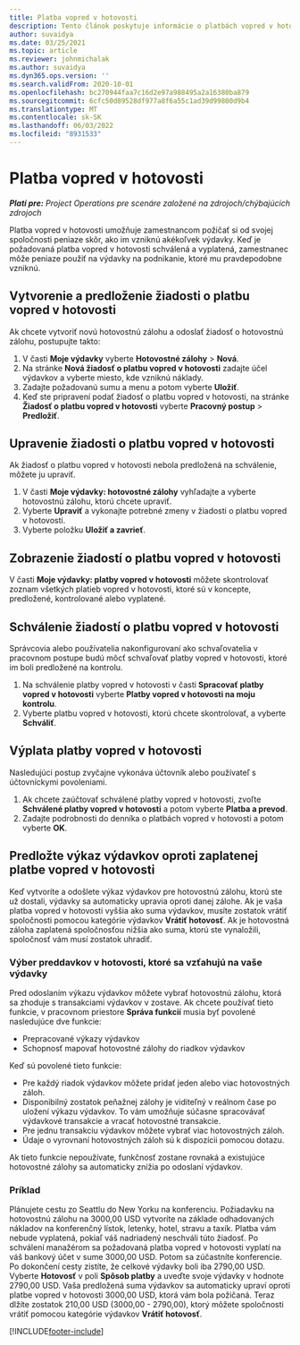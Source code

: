```yaml
---
title: Platba vopred v hotovosti
description: Tento článok poskytuje informácie o platbách vopred v hotovosti.
author: suvaidya
ms.date: 03/25/2021
ms.topic: article
ms.reviewer: johnmichalak
ms.author: suvaidya
ms.dyn365.ops.version: ''
ms.search.validFrom: 2020-10-01
ms.openlocfilehash: bc270944faa7c16d2e97a988495a2a16380ba879
ms.sourcegitcommit: 6cfc50d89528df977a8f6a55c1ad39d99800d9b4
ms.translationtype: MT
ms.contentlocale: sk-SK
ms.lasthandoff: 06/03/2022
ms.locfileid: "8931533"
---
```

# <a name="cash-advance"></a>Platba vopred v hotovosti

_**Platí pre:** Project Operations pre scenáre založené na zdrojoch/chýbajúcich zdrojoch_

Platba vopred v hotovosti umožňuje zamestnancom požičať si od svojej spoločnosti peniaze skôr, ako im vzniknú akékoľvek výdavky. Keď je požadovaná platba vopred v hotovosti schválená a vyplatená, zamestnanec môže peniaze použiť na výdavky na podnikanie, ktoré mu pravdepodobne vzniknú. 

## <a name="create-and-submit-a-cash-advance-request"></a>Vytvorenie a predloženie žiadosti o platbu vopred v hotovosti
Ak chcete vytvoriť novú hotovostnú zálohu a odoslať žiadosť o hotovostnú zálohu, postupujte takto: 

1. V časti **Moje výdavky** vyberte **Hotovostné zálohy** > **Nová**. 
2. Na stránke **Nová žiadosť o platbu vopred v hotovosti** zadajte účel výdavkov a vyberte miesto, kde vzniknú náklady.
3. Zadajte požadovanú sumu a menu a potom vyberte **Uložiť**. 
4. Keď ste pripravení podať žiadosť o platbu vopred v hotovosti, na stránke **Žiadosť o platbu vopred v hotovosti** vyberte **Pracovný postup** > **Predložiť**.

## <a name="modify-a-cash-advance-request"></a>Upravenie žiadosti o platbu vopred v hotovosti

Ak žiadosť o platbu vopred v hotovosti nebola predložená na schválenie, môžete ju upraviť.

1. V časti **Moje výdavky: hotovostné zálohy** vyhľadajte a vyberte hotovostnú zálohu, ktorú chcete upraviť.
2. Vyberte **Upraviť** a vykonajte potrebné zmeny v žiadosti o platbu vopred v hotovosti. 
3. Vyberte položku **Uložiť a zavrieť**.


## <a name="view-cash-advance-requests"></a>Zobrazenie žiadostí o platbu vopred v hotovosti
V časti **Moje výdavky: platby vopred v hotovosti** môžete skontrolovať zoznam všetkých platieb vopred v hotovosti, ktoré sú v koncepte, predložené, kontrolované alebo vyplatené. 

## <a name="approve-cash-advance-requests"></a>Schválenie žiadostí o platbu vopred v hotovosti

Správcovia alebo používatelia nakonfigurovaní ako schvaľovatelia v pracovnom postupe budú môcť schvaľovať platby vopred v hotovosti, ktoré im boli predložené na kontrolu. 

1. Na schválenie platby vopred v hotovosti v časti **Spracovať platby vopred v hotovosti** vyberte **Platby vopred v hotovosti na moju kontrolu**.
2. Vyberte platbu vopred v hotovosti, ktorú chcete skontrolovať, a vyberte **Schváliť**.  

## <a name="pay-cash-advances"></a>Výplata platby vopred v hotovosti 
Nasledujúci postup zvyčajne vykonáva účtovník alebo používateľ s účtovníckymi povoleniami.

1. Ak chcete zaúčtovať schválené platby vopred v hotovosti, zvoľte **Schválené platby vopred v hotovosti** a potom vyberte **Platba a prevod**.  
2. Zadajte podrobnosti do denníka o platbách vopred v hotovosti a potom vyberte **OK**. 

## <a name="submit-an-expense-report-against-a-paid-cash-advance"></a>Predložte výkaz výdavkov oproti zaplatenej platbe vopred v hotovosti 

Keď vytvoríte a odošlete výkaz výdavkov pre hotovostnú zálohu, ktorú ste už dostali, výdavky sa automaticky upravia oproti danej zálohe. Ak je vaša platba vopred v hotovosti vyššia ako suma výdavkov, musíte zostatok vrátiť spoločnosti pomocou kategórie výdavkov **Vrátiť hotovosť**. Ak je hotovostná záloha zaplatená spoločnosťou nižšia ako suma, ktorú ste vynaložili, spoločnosť vám musí zostatok uhradiť. 

### <a name="select-cash-advances-that-apply-to-your-expenses"></a>Výber preddavkov v hotovosti, ktoré sa vzťahujú na vaše výdavky
Pred odoslaním výkazu výdavkov môžete vybrať hotovostnú zálohu, ktorá sa zhoduje s transakciami výdavkov v zostave. Ak chcete používať tieto funkcie, v pracovnom priestore **Správa funkcií** musia byť povolené nasledujúce dve funkcie:

  - Prepracované výkazy výdavkov
  - Schopnosť mapovať hotovostné zálohy do riadkov výdavkov
 
 Keď sú povolené tieto funkcie:
 
  - Pre každý riadok výdavkov môžete pridať jeden alebo viac hotovostných záloh.
  - Disponibilný zostatok peňažnej zálohy je viditeľný v reálnom čase po uložení výkazu výdavkov. To vám umožňuje súčasne spracovávať výdavkové transakcie a vracať hotovostné transakcie.
  - Pre jednu transakciu výdavkov môžete vybrať viac hotovostných záloh.
  - Údaje o vyrovnaní hotovostných záloh sú k dispozícii pomocou dotazu. 
 
Ak tieto funkcie nepoužívate, funkčnosť zostane rovnaká a existujúce hotovostné zálohy sa automaticky znížia po odoslaní výdavkov.

### <a name="example"></a>Príklad 
Plánujete cestu zo Seattlu do New Yorku na konferenciu. Požiadavku na hotovostnú zálohu na 3000,00 USD vytvoríte na základe odhadovaných nákladov na konferenčný lístok, letenky, hotel, stravu a taxík. Platba vám nebude vyplatená, pokiaľ váš nadriadený neschváli túto žiadosť. Po schválení manažérom sa požadovaná platba vopred v hotovosti vyplatí na váš bankový účet v sume 3000,00 USD. Potom sa zúčastníte konferencie. Po dokončení cesty zistíte, že celkové výdavky boli iba 2790,00 USD. Vyberte **Hotovosť** v poli **Spôsob platby** a uveďte svoje výdavky v hodnote 2790,00 USD. Vaša predložená suma výdavkov sa automaticky upraví oproti platbe vopred v hotovosti 3000,00 USD, ktorá vám bola požičaná. Teraz dlžíte zostatok 210,00 USD (3000,00 - 2790,00), ktorý môžete spoločnosti vrátiť pomocou kategórie výdavkov **Vrátiť hotovosť**.



[!INCLUDE[footer-include](../includes/footer-banner.md)]
